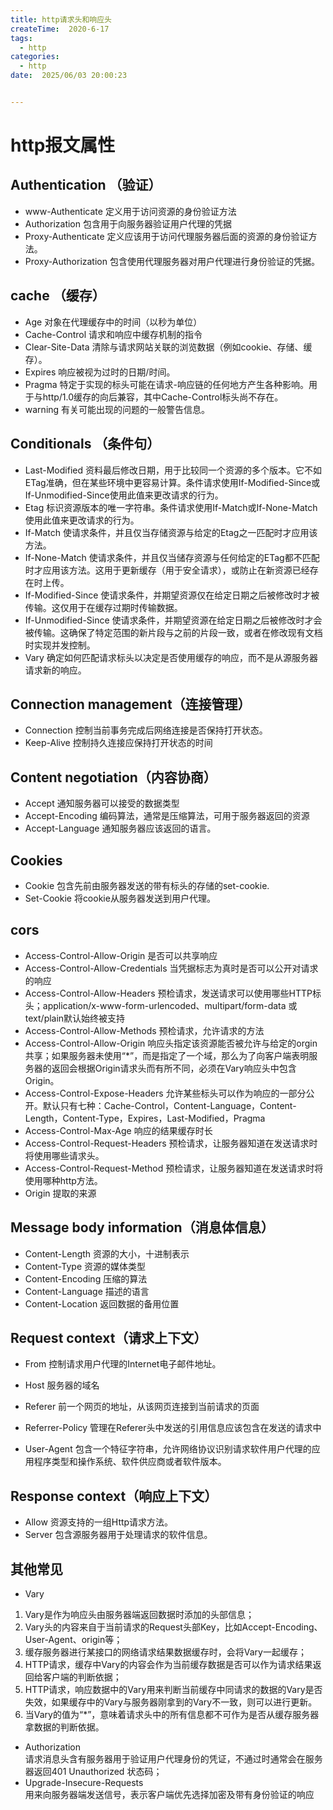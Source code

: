 ```yaml
---
title: http请求头和响应头
createTime:  2020-6-17
tags:
  - http
categories:
  - http
date:  2025/06/03 20:00:23


---
```


# http报文属性

## Authentication （验证）

* www-Authenticate
定义用于访问资源的身份验证方法
* Authorization
包含用于向服务器验证用户代理的凭据
* Proxy-Authenticate
定义应该用于访问代理服务器后面的资源的身份验证方法。
* Proxy-Authorization
包含使用代理服务器对用户代理进行身份验证的凭据。

## cache （缓存）
* Age
对象在代理缓存中的时间（以秒为单位）
* Cache-Control
请求和响应中缓存机制的指令
* Clear-Site-Data
清除与请求网站关联的浏览数据（例如cookie、存储、缓存）。
* Expires
响应被视为过时的日期/时间。
* Pragma
特定于实现的标头可能在请求-响应链的任何地方产生各种影响。用于与http/1.0缓存的向后兼容，其中Cache-Control标头尚不存在。
* warning
有关可能出现的问题的一般警告信息。

## Conditionals （条件句）
* Last-Modified
资料最后修改日期，用于比较同一个资源的多个版本。它不如ETag准确，但在某些环境中更容易计算。条件请求使用If-Modified-Since或If-Unmodified-Since使用此值来更改请求的行为。
* Etag
标识资源版本的唯一字符串。条件请求使用If-Match或If-None-Match使用此值来更改请求的行为。
* If-Match
使请求条件，并且仅当存储资源与给定的Etag之一匹配时才应用该方法。
* If-None-Match
使请求条件，并且仅当储存资源与任何给定的ETag都不匹配时才应用该方法。这用于更新缓存（用于安全请求），或防止在新资源已经存在时上传。
* If-Modified-Since
使请求条件，并期望资源仅在给定日期之后被修改时才被传输。这仅用于在缓存过期时传输数据。
* If-Unmodified-Since
使请求条件，并期望资源在给定日期之后被修改时才会被传输。这确保了特定范围的新片段与之前的片段一致，或者在修改现有文档时实现并发控制。
* Vary
确定如何匹配请求标头以决定是否使用缓存的响应，而不是从源服务器请求新的响应。
## Connection management（连接管理）
* Connection
控制当前事务完成后网络连接是否保持打开状态。
* Keep-Alive
控制持久连接应保持打开状态的时间

## Content negotiation（内容协商）
* Accept
通知服务器可以接受的数据类型
* Accept-Encoding
编码算法，通常是压缩算法，可用于服务器返回的资源
* Accept-Language
通知服务器应该返回的语言。

## Cookies
* Cookie
包含先前由服务器发送的带有标头的存储的set-cookie.
* Set-Cookie
将cookie从服务器发送到用户代理。

## cors
* Access-Control-Allow-Origin
是否可以共享响应
* Access-Control-Allow-Credentials
当凭据标志为真时是否可以公开对请求的响应
* Access-Control-Allow-Headers
预检请求，发送请求可以使用哪些HTTP标头；application/x-www-form-urlencoded、multipart/form-data 或 text/plain默认始终被支持
* Access-Control-Allow-Methods
预检请求，允许请求的方法
* Access-Control-Allow-Origin
响应头指定该资源能否被允许与给定的orgin共享；如果服务器未使用“*”，而是指定了一个域，那么为了向客户端表明服务器的返回会根据Origin请求头而有所不同，必须在Vary响应头中包含Origin。
* Access-Control-Expose-Headers
允许某些标头可以作为响应的一部分公开。默认只有七种：Cache-Control，Content-Language，Content-Length，Content-Type，Expires，Last-Modified，Pragma
* Access-Control-Max-Age
响应的结果缓存时长
* Access-Control-Request-Headers
预检请求，让服务器知道在发送请求时将使用哪些请求头。
* Access-Control-Request-Method
预检请求，让服务器知道在发送请求时将使用哪种http方法。
* Origin
提取的来源

## Message body information（消息体信息）
* Content-Length
资源的大小，十进制表示
* Content-Type
资源的媒体类型
* Content-Encoding
压缩的算法
* Content-Language
描述的语言
* Content-Location
返回数据的备用位置

## Request context（请求上下文）
* From
控制请求用户代理的Internet电子邮件地址。
* Host
服务器的域名
* Referer
前一个网页的地址，从该网页连接到当前请求的页面

* Referrer-Policy
管理在Referer头中发送的引用信息应该包含在发送的请求中

* User-Agent
包含一个特征字符串，允许网络协议识别请求软件用户代理的应用程序类型和操作系统、软件供应商或者软件版本。

##  Response context（响应上下文）
* Allow
资源支持的一组Http请求方法。
* Server
包含源服务器用于处理请求的软件信息。


## 其他常见
* Vary 
1. Vary是作为响应头由服务器端返回数据时添加的头部信息；
2. Vary头的内容来自于当前请求的Request头部Key，比如Accept-Encoding、User-Agent、origin等；
3. 缓存服务器进行某接口的网络请求结果数据缓存时，会将Vary一起缓存；
4. HTTP请求，缓存中Vary的内容会作为当前缓存数据是否可以作为请求结果返回给客户端的判断依据；
5. HTTP请求，响应数据中的Vary用来判断当前缓存中同请求的数据的Vary是否失效，如果缓存中的Vary与服务器刚拿到的Vary不一致，则可以进行更新。
6. 当Vary的值为“*”，意味着请求头中的所有信息都不可作为是否从缓存服务器拿数据的判断依据。

* Authorization  
请求消息头含有服务器用于验证用户代理身份的凭证，不通过时通常会在服务器返回401 Unauthorized 状态码；
* Upgrade-Insecure-Requests  
用来向服务器端发送信号，表示客户端优先选择加密及带有身份验证的响应


